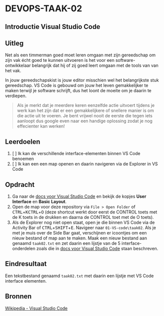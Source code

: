 # DEVOPS-TAAK-02

## Introductie Visual Studio Code

## Uitleg

Net als een timmerman goed moet leren omgaan met zijn gereedschap om zijn vak écht goed te kunnen uitvoeren is het voor een software-ontwikkelaar belangrijk dat hij of zij goed leert omgaan met de tools van van het vak. 

In jouw gereedschapskist is jouw editor misschien wel het belangrijkste stuk gereedschap. VS Code is gebouwd om jouw het leven gemakkelijker te maken terwijl je software schrijft, dus het loont de moeite om je daarin te verdiepen.

> Als je merkt dat je meerdere keren eenzelfde actie uitvoert tijdens je werk kan het zijn dat er een gemakkelijkere of snellere manier is om die actie uit te voeren. Je bent vrijwel nooit de eerste die tegen iets aanloopt dus google even naar een handige oplossing zodat je nog effecienter kan werken! 

## Leerdoelen

1. [ ] Ik kan de verschillende interface-elementen binnen VS Code benoemen
2. [ ] Ik kan een een map openen en daarin navigeren via de Explorer in VS Code 

## Opdracht

1. Ga naar de [docs voor Visual Studio Code](https://code.visualstudio.com/docs/getstarted/userinterface) en bekijk de kopjes **User Interface** en **Basic Layout**.
2. Open de map voor deze repository via `File > Open Folder` of <kbd>CTRL</kbd>+<kbd>K</kbd><kbd>CTRL</kbd>+<kbd>O</kbd> (deze shortcut werkt door eerst de CONTROL toets met de K toets in de drukken en daarna de CONTROL toet met de O toets).
3. Als de Explorer nog niet open staat, open je die binnen VS Code via de Activity Bar of <kbd>CTRL</kbd>+<kbd>SHIFT</kbd>+<kbd>E</kbd>. Navigeer naar `01-VS-code\taak02`. Als je met je muis over de Side Bar gaat, verschijnen er icoontjes om een nieuw bestand of map aan te maken. Maak een nieuw bestand aan genaamd `taak02.txt` en zet daarin een lijstje van de 5 interface-onderdelen zoals die in [docs voor Visual Studio Code](https://code.visualstudio.com/docs/getstarted/userinterface) staan beschreven.

## Eindresultaat

Een tekstbestand genaamd `taak02.txt` met daarin een lijstje met VS Code interface elementen.

## Bronnen

[Wikipedia - Visual Studio Code](https://en.wikipedia.org/wiki/Visual_Studio_Code)  

